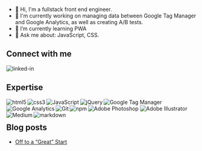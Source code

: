- 👋 Hi, I'm a fullstack front end engineer.
- <g-emoji class="g-emoji" alias="telescope" fallback-src="https://github.githubassets.com/images/icons/emoji/unicode/1f52d.png">🔭</g-emoji> I'm currently working on managing data between Google Tag Manager and Google Analytics, as well as creating A/B tests.
- 🌱 I’m currently learning PWA
- <g-emoji class="g-emoji" alias="speech_balloon" fallback-src="https://github.githubassets.com/images/icons/emoji/unicode/1f4ac.png">💬</g-emoji> Ask me about: JavaScript, CSS.
<!--- <g-emoji class="g-emoji" alias="smile" fallback-src="https://github.githubassets.com/images/icons/emoji/unicode/1f604.png">😄</g-emoji> Pronouns: (seriously?)</li>
<!--- 👀 I’m interested in ...-->
<!--- 💞️ I’m looking to collaborate on ...
- 📫 How to reach me ...
-->
<!---
tfox58/tfox58 is a ✨ special ✨ repository because its `README.md` (this file) appears on your GitHub profile.
You can click the Preview link to take a look at your changes.
--->
<!---### Hello World ??

- ?? Working on multiple frontend and backend project using React and Nodejs
- ?? Learning design patterns in depth--->

## Connect with me

<a href="https://www.linkedin.com/in/terryfox1/"><img align="left" alt="linked-in" src="https://img.shields.io/badge/linkedin-%230077B5.svg?&style=for-the-badge&logo=linkedin&logoColor=white" /></a>
<br>

## Expertise

<img align="left" alt="html5" src="https://img.shields.io/badge/-HTML5-E34F26?style=flat-square&amp;logo=html5&amp;logoColor=white" />
<img align="left" alt="css3" src="https://img.shields.io/badge/CSS%20-%231572B6.svg?style=flat-square&amp;logo=css3&amp;logoColor=white" />
<img align="left" alt="JavaScript" src="https://img.shields.io/badge/JavaScript%20-%23F7DF1E.svg?style=flat-square&amp;logo=javascript&amp;logoColor=black" />
<img align="left" alt="jQuery" src="https://img.shields.io/badge/jquery-%230769AD.svg?style=flat-square&logo=jquery&logoColor=white"/>
<img align="left" alt="Google Tag Manager" src="https://img.shields.io/static/v1?style=flat-square&logo=google&labelColor=ff0000&color=ff0000&message=Google%20Tag%20Manager&label=&logoColor=white&logoWidth=50&logo=data:image/png;base64,iVBORw0KGgoAAAANSUhEUgAAADAAAAAwAQMAAABtzGvEAAAABlBMVEUAAAD///+l2Z/dAAAACXBIWXMAAAsTAAALEwEAmpwYAAAAi0lEQVQY012QwQ3EIAwEB/HgSQmUktKgNEqhBJ48ouQ2aO9OCpIZZGF719z78MYqGzNvjLTR40YLGzxxX1CFEw5hQREmZGFAEjpEoUEQCE3XRexUTtLgYJEnBYVeKKO8UC+hP2N+cNJfXOByN3NrD9LYFv4iLMkCLdfibcXGvjZt2ivwQryes75X9wFkFKqyzxGFVAAAAABJRU5ErkJggg==" />
<img align="left" alt="Google Analytics" src="https://img.shields.io/static/v1?style=flat-square&logo=google&labelColor=ff5800&color=ff5800&message=Google%20Analytics&label=&logoColor=white&logoWidth=50&logo=data:image/png;base64,iVBORw0KGgoAAAANSUhEUgAAADAAAAAwAQMAAABtzGvEAAAABlBMVEUAAAD///+l2Z/dAAAACXBIWXMAAAsTAAALEwEAmpwYAAAAV0lEQVQY07XQsRHAMAgDQOcoKBmBUTJaVvMojEBJwQXHspsMYBX6hoJTK6TNihu4AhPQ+SzvA0KBCzBeEOinSAHBwAnY5vpBtk7w2eSbJ9jFtKWm7umqBluTvCUvW09wAAAAAElFTkSuQmCC" />
<img alt="Adobe Photoshop" src="https://img.shields.io/static/v1?style=flat-square&logo=adobephotoshop&labelColor=65bff2&color=65bff2&message=Adobe%20Photoshop&logoColor=ffffff&label=">
<img alt="Adobe Illustrator" src="https://img.shields.io/static/v1?style=flat-square&logo=adobeillustrator&labelColor=ff9a00&color=ff9a00&message=Adobe%20Illustrator&logoColor=ffffff&label=">
<img align="left" alt="Git" src="https://img.shields.io/badge/-Git-F05032?style=flat-square&amp;logo=git&amp;logoColor=white" />
<img align="left" alt="npm" src="https://img.shields.io/badge/-NPM-CB3837?style=flat-square&amp;logo=npm&amp;logoColor=white" />
<img align="left" alt="Medium" src="https://img.shields.io/badge/Medium-12100E?style=flat-square&logo=medium&logoColor=white"/>
<img align="left" alt="markdown" src="https://img.shields.io/badge/Markdown-%23000000.svg?style=flat-square&amp;logo=markdown&amp;logoColor=white" />

<!--<img align="left" alt="react" src="https://img.shields.io/badge/react%20-%2320232a.svg?&style=for-the-badge&logo=react&logoColor=%2361DAFB" />
<img align="left" alt="nodejs" src="https://img.shields.io/badge/node.js%20-%2343853D.svg?&style=for-the-badge&logo=node.js&logoColor=white" />
<img align="left" alt="aws" src="https://img.shields.io/badge/Amazon%20AWS-%23232F3E?logo=amazon-aws&logoColor=white&style=for-the-badge" />
<img align="left" alt="medium" src="https://img.shields.io/badge/postgres-%23316192.svg?&style=for-the-badge&logo=postgresql&logoColor=white" />
<img align="left" alt="android" src="https://img.shields.io/badge/Android-3DDC84?logo=android&logoColor=white&style=for-the-badge" />
<img align="left" alt="spring" src="https://img.shields.io/badge/spring%20-%236DB33F.svg?&style=for-the-badge&logo=spring&logoColor=white" />-->
<br>

## Blog posts

<!-- BLOG-POST-LIST:START -->
- [Off to a “Great” Start](https://tjfox.medium.com/off-to-a-great-start-af77e19ef728?source=rss-f7c07647bc41------2)
<!-- BLOG-POST-LIST:END -->
